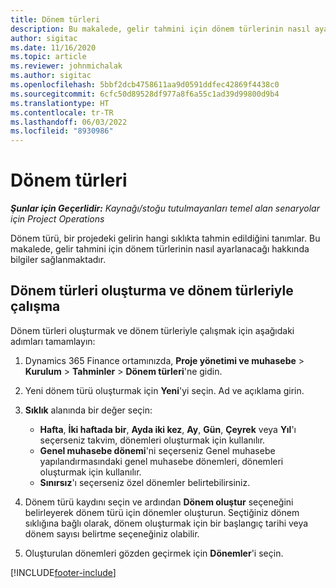 ```yaml
---
title: Dönem türleri
description: Bu makalede, gelir tahmini için dönem türlerinin nasıl ayarlanacağı hakkında bilgiler sağlanmaktadır.
author: sigitac
ms.date: 11/16/2020
ms.topic: article
ms.reviewer: johnmichalak
ms.author: sigitac
ms.openlocfilehash: 5bbf2dcb4758611aa9d0591ddfec42869f4438c0
ms.sourcegitcommit: 6cfc50d89528df977a8f6a55c1ad39d99800d9b4
ms.translationtype: HT
ms.contentlocale: tr-TR
ms.lasthandoff: 06/03/2022
ms.locfileid: "8930986"
---
```

# <a name="period-types"></a>Dönem türleri

_**Şunlar için Geçerlidir:** Kaynağı/stoğu tutulmayanları temel alan senaryolar için Project Operations_

Dönem türü, bir projedeki gelirin hangi sıklıkta tahmin edildiğini tanımlar. Bu makalede, gelir tahmini için dönem türlerinin nasıl ayarlanacağı hakkında bilgiler sağlanmaktadır. 

## <a name="create-and-work-with-period-types"></a>Dönem türleri oluşturma ve dönem türleriyle çalışma
Dönem türleri oluşturmak ve dönem türleriyle çalışmak için aşağıdaki adımları tamamlayın:

1. Dynamics 365 Finance ortamınızda, **Proje yönetimi ve muhasebe** > **Kurulum** > **Tahminler** > **Dönem türleri**'ne gidin.
2. Yeni dönem türü oluşturmak için **Yeni**'yi seçin. Ad ve açıklama girin.
3. **Sıklık** alanında bir değer seçin:

    - **Hafta**, **İki haftada bir**, **Ayda iki kez**, **Ay**, **Gün**, **Çeyrek** veya **Yıl**'ı seçerseniz takvim, dönemleri oluşturmak için kullanılır. 
    - **Genel muhasebe dönemi**'ni seçerseniz Genel muhasebe yapılandırmasındaki genel muhasebe dönemleri, dönemleri oluşturmak için kullanılır.
    - **Sınırsız**'ı seçerseniz özel dönemler belirtebilirsiniz.
4. Dönem türü kaydını seçin ve ardından **Dönem oluştur** seçeneğini belirleyerek dönem türü için dönemler oluşturun. Seçtiğiniz dönem sıklığına bağlı olarak, dönem oluşturmak için bir başlangıç tarihi veya dönem sayısı belirtme seçeneğiniz olabilir.
5. Oluşturulan dönemleri gözden geçirmek için **Dönemler**'i seçin.



[!INCLUDE[footer-include](../includes/footer-banner.md)]